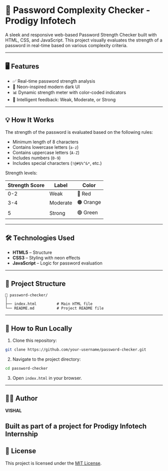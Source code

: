 # 🔐 Password Complexity Checker - Prodigy Infotech

A sleek and responsive web-based Password Strength Checker built with HTML, CSS, and JavaScript. This project visually evaluates the strength of a password in real-time based on various complexity criteria.

---

## 🖥️ Features

* ✅ Real-time password strength analysis
* 🎨 Neon-inspired modern dark UI
* 📊 Dynamic strength meter with color-coded indicators
* 🧠 Intelligent feedback: Weak, Moderate, or Strong

---

## 💡 How It Works

The strength of the password is evaluated based on the following rules:

* Minimum length of 8 characters
* Contains lowercase letters (`a-z`)
* Contains uppercase letters (`A-Z`)
* Includes numbers (`0-9`)
* Includes special characters (`!@#$%^&*`, etc.)

Strength levels:

| Strength Score | Label    | Color     |
| -------------- | -------- | --------- |
| 0-2            | Weak     | 🔴 Red    |
| 3-4            | Moderate | 🟠 Orange |
| 5              | Strong   | 🟢 Green  |

---

## 🛠️ Technologies Used

* **HTML5** – Structure
* **CSS3** – Styling with neon effects
* **JavaScript** – Logic for password evaluation

---

## 📁 Project Structure

```
📁 password-checker/
│
├── index.html         # Main HTML file
└── README.md          # Project README file
```

---

## 🧪 How to Run Locally

1. Clone this repository:

```bash
git clone https://github.com/your-username/password-checker.git
```

2. Navigate to the project directory:

```bash
cd password-checker
```

3. Open `index.html` in your browser.

---

## 🧑‍💻 Author

**VISHAL**

Built as part of a project for **Prodigy Infotech Internship**
---

## 📜 License

This project is licensed under the [MIT License](LICENSE).
